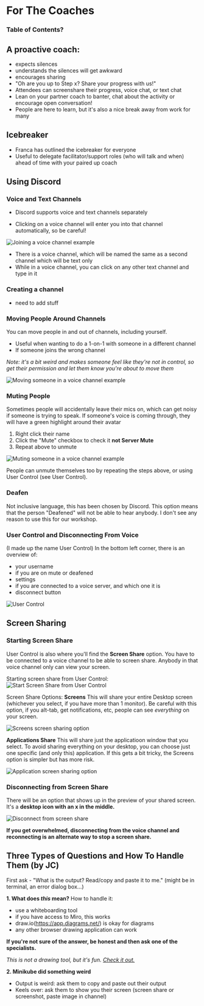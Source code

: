 # For The Coaches

### Table of Contents?

## A proactive coach:
- expects silences
- understands the silences will get awkward
- encourages sharing
- "Oh are you up to Step x? Share your progress with us!"
- Attendees can screenshare their progress, voice chat, or text chat
- Lean on your partner coach to banter, chat about the activity or encourage open conversation!
- People are here to learn, but it's also a nice break away from work for many

## Icebreaker
- Franca has outlined the icebreaker for everyone
- Useful to delegate facilitator/support roles (who will talk and when) ahead of time with your paired up coach

## Using Discord

### Voice and Text Channels
- Discord supports voice and text channels separately

- Clicking on a voice channel will enter you into that channel automatically, so be careful!

![Joining a voice channel example](https://github.com/nekosoft/just-discord-things/blob/instructions/discord_gifs/channel_categories.gif)

- There is a voice channel, which will be named the same as a second channel which will be text only
- While in a voice channel, you can click on any other text channel and type in it

### Creating a channel
- need to add stuff

### Moving People Around Channels
You can move people in and out of channels, including yourself.
- Useful when wanting to do a 1-on-1 with someone in a different channel
- If someone joins the wrong channel

*Note: it's a bit weird and makes someone feel like they're not in control, so get their permission and let them know you're about to move them*

![Moving someone in a voice channel example](https://github.com/nekosoft/just-discord-things/blob/instructions/discord_gifs/move_someone.gif)

### Muting People
Sometimes people will accidentally leave their mics on, which can get noisy if someone is trying to speak. If someone's voice is coming through, they will have a green highlight around their avatar

1. Right click their name
2. Click the "Mute" checkbox to check it __not Server Mute__
3. Repeat above to unmute

![Muting someone in a voice channel example](https://github.com/nekosoft/just-discord-things/blob/instructions/discord_gifs/mute_someone.gif)

People can unmute themselves too by repeating the steps above, or using User Control (see User Control).

### Deafen
Not inclusive language, this has been chosen by Discord.
This option means that the person "Deafened" will not be able to hear anybody. I don't see any reason to use this for our workshop.

### User Control and Disconnecting From Voice
(I made up the name User Control)
In the bottom left corner, there is an overview of:
- your username
- if you are on mute or deafened
- settings
- if you are connected to a voice server, and which one it is
- disconnect button

![User Control](https://github.com/nekosoft/just-discord-things/blob/instructions/discord_gifs/user_control.gif)

## Screen Sharing

### Starting Screen Share
User Control is also where you'll find the __Screen Share__ option. You have to be connected to a voice channel to be able to screen share. Anybody in that voice channel only can view your screen.

Starting screen share from User Control:
![Start Screen Share from User Control](https://github.com/nekosoft/just-discord-things/blob/instructions/discord_gifs/user_control_start_screen_share_options.gif)

Screen Share Options:
__Screens__
This will share your entire Desktop screen (whichever you select, if you have more than 1 monitor). 
Be careful with this option, if you alt-tab, get notifications, etc, people can see *everything* on your screen.

![Screens screen sharing option](https://github.com/nekosoft/just-discord-things/blob/instructions/discord_gifs/screen_option.png)

__Applications Share__
This will share just the applicatioon window that you select. To avoid sharing everything on your desktop, you can choose just one specific (and only this) application. If this gets a bit tricky, the Screens option is simpler but has more risk. 

![Application screen sharing option](https://github.com/nekosoft/just-discord-things/blob/instructions/discord_gifs/appplications_option.png)

### Disconnecting from Screen Share
There will be an option that shows up in the preview of your shared screen. It's a __desktop icon with an x in the middle.__ 

![Disconnect from screen share](https://github.com/nekosoft/just-discord-things/blob/instructions/discord_gifs/stop_streaming.png)

__If you get overwhelmed, disconnecting from the voice channel and reconnecting is an alternate way to stop a screen share.__


## Three Types of Questions and How To Handle Them (by JC)

First ask - "What is the output? Read/copy and paste it to me." (might be in terminal, an error dialog box...)

__1. What does *this* mean?__
How to handle it:
- use a whiteboarding tool
- if you have access to Miro, this works
- draw.io(https://app.diagrams.net/) is okay for diagrams
- any other browser drawing application can work

__If you're not sure of the answer, be honest and then ask one of the specialists.__

*This is not a drawing tool, but it's fun. [Check it out.](https://quickdraw.withgoogle.com/)*


__2. Minikube did something weird__
- Output is weird: ask them to copy and paste out their output
- Keels over: ask them to show you their screen (screen share or screenshot, paste image in channel)
